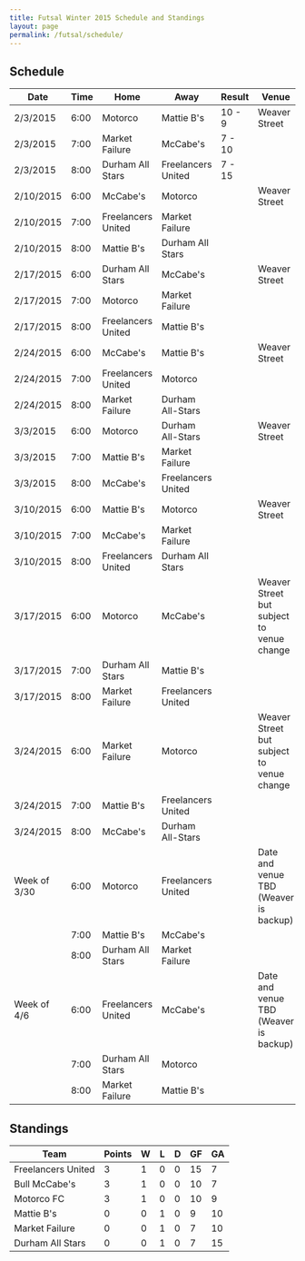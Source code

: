 ```yaml
---
title: Futsal Winter 2015 Schedule and Standings
layout: page
permalink: /futsal/schedule/
---
```


## Schedule

Date          |  Time  |  Home                |  Away                |  Result  |  Venue
--------------|--------|----------------------|----------------------|----------|-------------------------------------------
2/3/2015      |  6:00  |  Motorco             |  Mattie B's          | 10 - 9   |  Weaver Street
2/3/2015      |  7:00  |  Market Failure      |  McCabe's            |  7 - 10  |
2/3/2015      |  8:00  |  Durham All Stars    |  Freelancers United  |  7 - 15  |
2/10/2015     |  6:00  |  McCabe's            |  Motorco             |          |  Weaver Street
2/10/2015     |  7:00  |  Freelancers United  |  Market Failure      |          |
2/10/2015     |  8:00  |  Mattie B's          |  Durham All Stars    |          |
2/17/2015     |  6:00  |  Durham All Stars    |  McCabe's            |          |  Weaver Street
2/17/2015     |  7:00  |  Motorco             |  Market Failure      |          |
2/17/2015     |  8:00  |  Freelancers United  |  Mattie B's          |          |
2/24/2015     |  6:00  |  McCabe's            |  Mattie B's          |          |  Weaver Street
2/24/2015     |  7:00  |  Freelancers United  |  Motorco             |          |
2/24/2015     |  8:00  |  Market Failure      |  Durham All-Stars    |          |
3/3/2015      |  6:00  |  Motorco             |  Durham All-Stars    |          |  Weaver Street
3/3/2015      |  7:00  |  Mattie B's          |  Market Failure      |          |
3/3/2015      |  8:00  |  McCabe's            |  Freelancers United  |          |
3/10/2015     |  6:00  |  Mattie B's          |  Motorco             |          |  Weaver Street
3/10/2015     |  7:00  |  McCabe's            |  Market Failure      |          |
3/10/2015     |  8:00  |  Freelancers United  |  Durham All Stars    |          |
3/17/2015     |  6:00  |  Motorco             |  McCabe's            |          |  Weaver Street but subject to venue change
3/17/2015     |  7:00  |  Durham All Stars    |  Mattie B's          |          |
3/17/2015     |  8:00  |  Market Failure      |  Freelancers United  |          |
3/24/2015     |  6:00  |  Market Failure      |  Motorco             |          |  Weaver Street but subject to venue change
3/24/2015     |  7:00  |  Mattie B's          |  Freelancers United  |          |
3/24/2015     |  8:00  |  McCabe's            |  Durham All-Stars    |          |
Week of 3/30  |  6:00  |  Motorco             |  Freelancers United  |          |  Date and venue TBD (Weaver is backup)
              |  7:00  |  Mattie B's          |  McCabe's            |          |
              |  8:00  |  Durham All Stars    |  Market Failure      |          |
Week of 4/6   |  6:00  |  Freelancers United  |  McCabe's            |          |  Date and venue TBD (Weaver is backup)
              |  7:00  |  Durham All Stars    |  Motorco             |          |
              |  8:00  |  Market Failure      |  Mattie B's          |          |

## Standings

| Team               | Points | W | L | D | GF | GA |
| ------------------ | ------ | - | - | - | -- | -- |
| Freelancers United | 3      | 1 | 0 | 0 | 15 | 7  |
| Bull McCabe's      | 3      | 1 | 0 | 0 | 10 | 7  |
| Motorco FC         | 3      | 1 | 0 | 0 | 10 | 9  |
| Mattie B's         | 0      | 0 | 1 | 0 | 9  | 10 |
| Market Failure     | 0      | 0 | 1 | 0 | 7  | 10 |
| Durham All Stars   | 0      | 0 | 1 | 0 | 7  | 15 |
